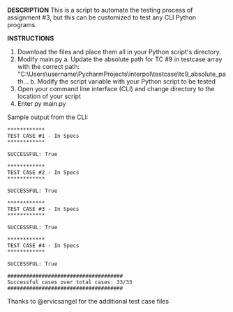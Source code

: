 **DESCRIPTION**
This is a script to automate the testing process of assignment #3, but this can be customized to test any CLI Python programs.

**INSTRUCTIONS**
1. Download the files and place them all in your Python script's directory.
2. Modify main.py
  a. Update the absolute path for TC #9 in testcase array with the correct path: "C:\\Users\\username\\PycharmProjects\\interpol\\testcase\\tc9_absolute_path...
  b. Modify the script variable with your Python script to be tested
3. Open your command line interface (CLI) and change directory to the location of your script
4. Enter py main.py

Sample output from the CLI:
````
************
TEST CASE #1 - In Specs
************

SUCCESSFUL: True

************
TEST CASE #2 - In Specs
************

SUCCESSFUL: True

************
TEST CASE #3 - In Specs
************

SUCCESSFUL: True

************
TEST CASE #4 - In Specs
************

SUCCESSFUL: True

#####################################
Successful cases over total cases: 33/33
#####################################
````

Thanks to @ervicsangel for the additional test case files
